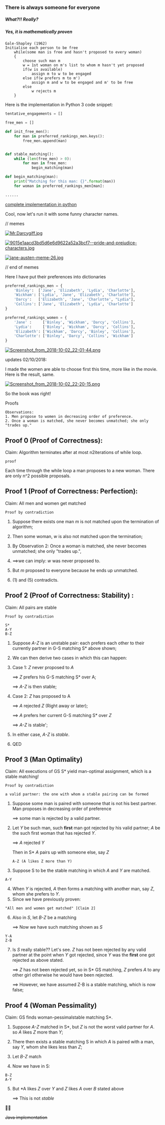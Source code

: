 ### There is always someone for everyone ###

##### What?!! Really? #####

##### Yes, it is mathematically proven #####

```
Gale-Shapley (1962)
Initialise each person to be free
    while(some man is free and hasn't proposed to every woman)
    {
        choose such man m
        w = 1st woman on m's list to whom m hasn't yet proposed
        if(w is available)
            assign m to w to be engaged
        else if(w prefers m to m')
            assign m and w to be engaged and m' to be free
        else
            w rejects m
    }
```

Here is the implementation in Python 3 code snippet:

```python
tentative_engagements = []

free_men = []

def init_free_men():
	for man in preferred_rankings_men.keys():
		free_men.append(man)


def stable_matching():
	while (len(free_men) > 0):
		for man in free_men:
			begin_matching(man)

def begin_matching(man):
	print("Matching for this man: {}".format(man))
	for woman in preferred_rankings_men[man]:

......

```
[complete implementation in python](https://github.com/sinclairliang/Coursework/blob/master/CMPS102/Algorithms_in_Class/stabel_matching_algorithm.py)

Cool, now let's run it with some funny character names.

// memes

[![Mr.Darcygiff.jpg](https://i.postimg.cc/brkWtn50/Mr.Darcygiff.jpg)](https://postimg.cc/jnqMVDtC)



[![9015e1aacd3bd5d6e6d9622a52a3bcf7--pride-and-prejudice-characters.jpg](https://i.postimg.cc/J0NYnLyP/9015e1aacd3bd5d6e6d9622a52a3bcf7--pride-and-prejudice-characters.jpg)](https://postimg.cc/ctJB9PBn)

[![jane-austen-meme-26.jpg](https://i.postimg.cc/RVTwZF0j/jane-austen-meme-26.jpg)](https://postimg.cc/HVVrSTX2)

// end of memes

Here I have put their preferences into dictionaries

```python
preferred_rankings_men = {
	'Binley':  ['Jane', 'Elizabeth', 'Lydia', 'Charlotte'],
	'Wickham': ['Lydia', 'Jane', 'Elizabeth', 'Charlotte'],
	'Darcy':   ['Elizabeth', 'Jane', 'Charlotte', "Lydia"],
	'Collins': ['Jane', 'Elizabeth', 'Lydia', 'Charlotte']
}

preferred_rankings_women = {
	'Jane' :     ['Binley', 'Wickham', 'Darcy', 'Collins'],
	'Lydia':     ['Binley', 'Wickham', 'Darcy', 'Collins'],
	'Elizabeth': ['Wickham', 'Darcy', 'Binley', 'Collins'],
	'Charlotte': ['Binley', 'Darcy', 'Collins', 'Wickham']
}
```

[![Screenshot_from_2018-10-02_22-01-44.png](https://i.postimg.cc/cCF5H0HR/Screenshot_from_2018-10-02_22-01-44.png)](https://postimg.cc/BP1C7W2b)


updates 02/10/2018: 

I made the women are able to choose first this time, more like in the movie. Here is the result, same.

[![Screenshot_from_2018-10-02_22-20-15.png](https://i.postimg.cc/J4mpwyp9/Screenshot_from_2018-10-02_22-20-15.png)](https://postimg.cc/mhXYCrfw)


So the book was right!



Proofs

```
Observations:
1. Men propose to women in decreasing order of preference.
2. Once a woman is matched, she never becomes unmatched; she only "trades up."
```

## Proof 0 (Proof of Correctness): ##
Claim: Algorithm terminates after at most n2iterations of while loop.
```
proof
```
Each time through the while loop a man proposes to a new woman. There are only n^2 possible proposals.



## Proof 1 (Proof of Correctness:  Perfection): ##

Claim: All men and women get matched

```
Proof by contradiction
```

1. Suppose there exists one man *m* is not matched upon the termination of algorithm;
2. Then some woman, *w* is also not matched upon the termination;
3. By Observation 2: Once a woman is matched, she never becomes unmatched; she only "trades up.", 
4.  
 	 ==>we can imply: *w* was never proposed to.

5. But *m* proposed to everyone because he ends up unmatched.
6. (1) and (5) contradicts.

## Proof 2 (Proof of Correctness:  Stability) :  ##

Claim: All pairs are stable
```
Proof by contradiction
```

```
S*
A-Y
B-Z
```


1. Suppose *A-Z* is an unstable pair: each prefers each other to their currently partner in G-S matching S* above shown;
2. We can then derive two cases in which this can happen:
3. Case 1: *Z* never proposed to *A*
   
   ==> *Z* prefers his G-S matching S* over A;

   ==> *A-Z* is then stable;

4. Case 2: *Z* has proposed to A

   ==> *A* rejected *Z* (Right away or later);

   ==> *A* prefers her current G-S matching S* over *Z*

   ==> *A-Z* is stable';

5. In either case, *A-Z* is _stable_.
6. QED




## Proof 3 (Man Optimality) ##

Claim: All executions of GS  S* yield man-optimal assignment, which is a stable matching!

```
Proof by contradiction
```

```
a valid partner: the one with whom a stable pairing can be formed
```

1. Suppose some man is paired with someone that is not his best partner. Man proposes in decreasing order of preference 
   
    ==> some man is rejected by a valid partner.

2. Let *Y* be such man, such **first** man got rejected by his valid partner; *A* be the such first woman that has rejected *Y*.
   
   ==> *A* rejected *Y*

   Then in S* *A* pairs up with someone else, say *Z*

   ```
   A-Z (A likes Z more than Y)
   ```

3. Suppose S to be the stable matching in which *A* and *Y* are matched.

```
A-Y
```
4. When *Y* is rejected, *A* then forms a matching with another man, say *Z*, whom she prefers to *Y*.
5. Since we have previously proven:
   
```
"All men and women get matched" [Claim 2]
```
6. Also in *S*, let *B-Z* be a matching
    
    ==> Now we have such matching shown as *S*

```
Y-A
Z-B
```

7. Is *S* really stable?? Let's see. *Z* has not been rejected by any valid partner at the point when *Y* got rejected, since *Y* was the **first** one got rejected as above stated. 

    ==> *Z* has not been rejected yet, so in S* GS matching, *Z* prefers *A* to any other girl otherwise he would have been rejected.

    ==> However, we have assumed Z-B is a stable matching, which is now false;



## Proof 4 (Woman Pessimality) ##

Claim:  GS finds woman-pessimalstable matching S*.

1. Suppose *A-Z* matched in S*, but *Z* is not the worst valid partner for *A*. so *A* likes *Z* more than *Y*;

2. There then exists a stable matching S in which *A* is paired with a man, say *Y*, whom she likes less than *Z*;

3. Let *B-Z* match
4. Now we have in S:

```
B-Z
A-Y
```
5. But *A likes *Z* over *Y* and *Z* likes *A* over *B* stated above

    ==> This is not _stable_



:construction::construction: 


~~Java implementation~~


